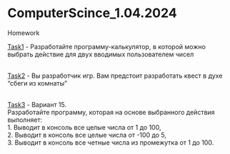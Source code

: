 # ComputerScince_1.04.2024
Homework

[Task1](https://github.com/npokhodnya/ComputerScince_1.04.2024/tree/main/Task1/src/Main.java) -  Разработайте программу-калькулятор, в которой можно выбрать действие для двух вводимых пользователем чисел<br /><br />

[Task2](https://github.com/npokhodnya/ComputerScince_1.04.2024/tree/main/Task2/src/Main.java) - Вы разработчик игр. Вам предстоит разработать квест в духе “сбеги из комнаты”<br /><br />

[Task3](https://github.com/npokhodnya/ComputerScince_1.04.2024/tree/main/Task3/src/Main.java) - Вариант 15. <br />Разработайте программу, которая на основе выбранного действия выполняет: <br />1. Выводит в консоль все целые числа от 1 до 100, <br />2. Выводит в консоль все целые числа от -100 до 5, <br />3. Выводит в консоль все четные числа из промежутка от 1 до 100.
